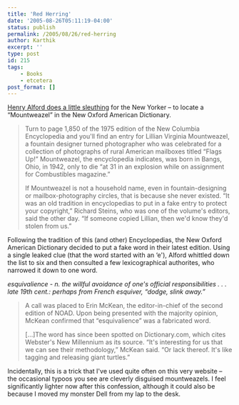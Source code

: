 ```yaml
---
title: 'Red Herring'
date: '2005-08-26T05:11:19-04:00'
status: publish
permalink: /2005/08/26/red-herring
author: Karthik
excerpt: ''
type: post
id: 215
tags:
    - Books
    - etcetera
post_format: []
---
```

[Henry Alford does a little sleuthing](http://www.newyorker.com/talk/content/articles/050829ta_talk_alford) for the New Yorker – to locate a “Mountweazel” in the New Oxford American Dictionary.

> Turn to page 1,850 of the 1975 edition of the New Columbia Encyclopedia and you'll find an entry for Lillian Virginia Mountweazel, a fountain designer turned photographer who was celebrated for a collection of photographs of rural American mailboxes titled “Flags Up!” Mountweazel, the encyclopedia indicates, was born in Bangs, Ohio, in 1942, only to die “at 31 in an explosion while on assignment for Combustibles magazine.”
> 
> If Mountweazel is not a household name, even in fountain-designing or mailbox-photography circles, that is because she never existed. “It was an old tradition in encyclopedias to put in a fake entry to protect your copyright,” Richard Steins, who was one of the volume's editors, said the other day. “If someone copied Lillian, then we'd know they'd stolen from us.”

Following the tradition of this (and other) Encyclopedias, the New Oxford American Dictionary decided to put a fake word in their latest edition. Using a single leaked clue (that the word started with an ‘e'), Alford whittled down the list to six and then consulted a few lexicographical authorites, who narrowed it down to one word.

*esquivalience - n. the willful avoidance of one's official responsibilities . . . late 19th cent.: perhaps from French esquiver, “dodge, slink away.”*

> A call was placed to Erin McKean, the editor-in-chief of the second edition of NOAD. Upon being presented with the majority opinion, McKean confirmed that “esquivalience” was a fabricated word.
> 
> \[…\]The word has since been spotted on Dictionary.com, which cites Webster's New Millennium as its source. “It's interesting for us that we can see their methodology,” McKean said. “Or lack thereof. It's like tagging and releasing giant turtles.”

Incidentally, this is a trick that I've used quite often on this very website – the occasional typoos you see are cleverly disguised mountweazels. I feel significantly lighter now after this confession, although it could also be because I moved my monster Dell from my lap to the desk.